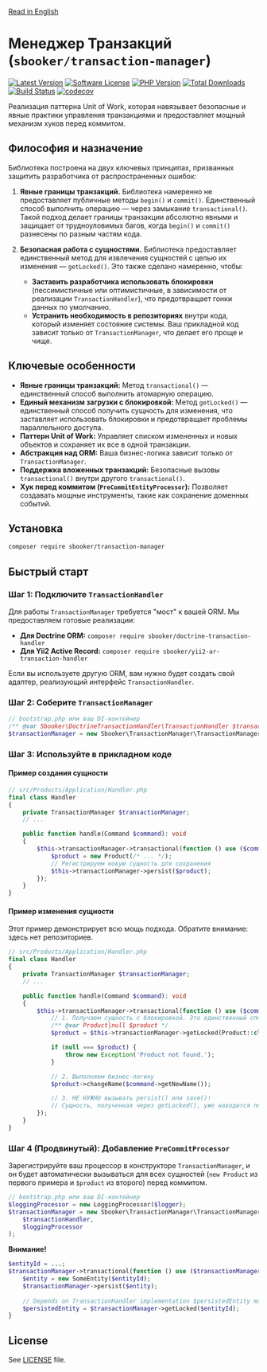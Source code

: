 [Read in English](README_EN.MD)

# Менеджер Транзакций (`sbooker/transaction-manager`)

[![Latest Version][badge-release]][release]
[![Software License][badge-license]][license]
[![PHP Version][badge-php]][php]
[![Total Downloads][badge-downloads]][downloads]
[![Build Status](https://travis-ci.org/sbooker/transaction-manager.svg?branch=2.x.x)](https://travis-ci.org/sbooker/transaction-manager)
[![codecov](https://codecov.io/gh/sbooker/transaction-manager/branch/2.x.x/graph/badge.svg?token=3uCI9t0M2Q)](https://codecov.io/gh/sbooker/transaction-manager)

Реализация паттерна Unit of Work, которая навязывает безопасные и явные практики управления транзакциями и предоставляет мощный механизм хуков перед коммитом.

## Философия и назначение

Библиотека построена на двух ключевых принципах, призванных защитить разработчика от распространенных ошибок:

1.  **Явные границы транзакций.** Библиотека намеренно не предоставляет публичные методы `begin()` и `commit()`. Единственный способ выполнить операцию — через замыкание `transactional()`. Такой подход делает границы транзакции абсолютно явными и защищает от трудноуловимых багов, когда `begin()` и `commit()` разнесены по разным частям кода.

2.  **Безопасная работа с сущностями.** Библиотека предоставляет единственный метод для извлечения сущностей с целью их изменения — `getLocked()`. Это также сделано намеренно, чтобы:
    *   **Заставить разработчика использовать блокировки** (пессимистичные или оптимистичные, в зависимости от реализации `TransactionHandler`), что предотвращает гонки данных по умолчанию.
    *   **Устранить необходимость в репозиториях** внутри кода, который изменяет состояние системы. Ваш прикладной код зависит только от `TransactionManager`, что делает его проще и чище.

## Ключевые особенности

*   **Явные границы транзакций:** Метод `transactional()` — единственный способ выполнить атомарную операцию.
*   **Единый механизм загрузки с блокировкой:** Метод `getLocked()` — единственный способ получить сущность для изменения, что заставляет использовать блокировки и предотвращает проблемы параллельного доступа.
*   **Паттерн Unit of Work:** Управляет списком измененных и новых объектов и сохраняет их все в одной транзакции.
*   **Абстракция над ORM:** Ваша бизнес-логика зависит только от `TransactionManager`.
*   **Поддержка вложенных транзакций:** Безопасные вызовы `transactional()` внутри другого `transactional()`.
*   **Хук перед коммитом (`PreCommitEntityProcessor`):** Позволяет создавать мощные инструменты, такие как сохранение доменных событий.

## Установка

```bash
composer require sbooker/transaction-manager
```

## Быстрый старт

### Шаг 1: Подключите `TransactionHandler`

Для работы `TransactionManager` требуется "мост" к вашей ORM. Мы предоставляем готовые реализации:

*   **Для Doctrine ORM:** `composer require sbooker/doctrine-transaction-handler`
*   **Для Yii2 Active Record:** `composer require sbooker/yii2-ar-transaction-handler`

Если вы используете другую ORM, вам нужно будет создать свой адаптер, реализующий интерфейс `TransactionHandler`.

### Шаг 2: Соберите `TransactionManager`

```php
// bootstrap.php или ваш DI-контейнер
/** @var Sbooker\DoctrineTransactionHandler\TransactionHandler $transactionHandler */
$transactionManager = new Sbooker\TransactionManager\TransactionManager($transactionHandler);
```

### Шаг 3: Используйте в прикладном коде

#### Пример создания сущности

```php
// src/Products/Application/Handler.php
final class Handler
{
    private TransactionManager $transactionManager;
    // ...

    public function handle(Command $command): void
    {
        $this->transactionManager->transactional(function () use ($command): void {
            $product = new Product(/* ... */);
            // Регистрируем новую сущность для сохранения
            $this->transactionManager->persist($product);
        });
    }
}
```

#### Пример изменения сущности

Этот пример демонстрирует всю мощь подхода. Обратите внимание: здесь нет репозиториев.

```php
// src/Products/Application/Handler.php
final class Handler
{
    private TransactionManager $transactionManager;
    // ...

    public function handle(Command $command): void
    {
        $this->transactionManager->transactional(function () use ($command): void {
            // 1. Получаем сущность с блокировкой. Это единственный способ.
            /** @var Product|null $product */
            $product = $this->transactionManager->getLocked(Product::class, $command->getProductId());

            if (null === $product) {
                throw new Exception('Product not found.');
            }

            // 2. Выполняем бизнес-логику
            $product->changeName($command->getNewName());

            // 3. НЕ НУЖНО вызывать persist() или save()!
            // Сущность, полученная через getLocked(), уже находится под управлением Unit of Work.
        });
    }
}
```

### Шаг 4 (Продвинутый): Добавление `PreCommitProcessor`

Зарегистрируйте ваш процессор в конструкторе `TransactionManager`, и он будет автоматически вызываться для всех сущностей (`new Product` из первого примера и `$product` из второго) перед коммитом.

```php
// bootstrap.php или ваш DI-контейнер
$loggingProcessor = new LoggingProcessor($logger);
$transactionManager = new Sbooker\TransactionManager\TransactionManager(
    $transactionHandler,
    $loggingProcessor
);
```

**Внимание!**
```php
$entityId = ...;
$transactionManager->transactional(function () use ($transactionManager, $entityId) {
    $entity = new SomeEntity($entityId);
    $transactionManager->persist($entity);
    
    // Depends on TransactionHandler implementation $persistedEntity may be null in same transaction with persist
    $persistedEntity = $transactionManager->getLocked($entityId);    
}
```   

## License
See [LICENSE][license] file.

[badge-release]: https://img.shields.io/packagist/v/sbooker/transaction-manager.svg?style=flat-square
[badge-license]: https://img.shields.io/badge/license-MIT-brightgreen.svg?style=flat-square
[badge-php]: https://img.shields.io/packagist/php-v/sbooker/transaction-manager.svg?style=flat-square
[badge-downloads]: https://img.shields.io/packagist/dt/sbooker/transaction-manager.svg?style=flat-square

[release]: https://img.shields.io/packagist/v/sbooker/transaction-manager
[license]: https://github.com/sbooker/transaction-manager/blob/master/LICENSE
[php]: https://php.net
[downloads]: https://packagist.org/packages/sbooker/transaction-manager
